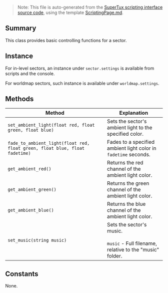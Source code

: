 > Note: This file is auto-generated from the [SuperTux scripting interface source code](https://github.com/SuperTux/supertux/tree/master/src/scripting), using the template [ScriptingPage.md](https://github.com/SuperTux/wiki/tree/master/templates/ScriptingPage.md).

Summary
-------

This class provides basic controlling functions for a sector.

Instance
--------

For in-level sectors, an instance under `sector.settings` is available from scripts and the console.

For worldmap sectors, such instance is available under `worldmap.settings`. 

Methods
-------

Method | Explanation
-------|-------
`set_ambient_light(float red, float green, float blue)` | Sets the sector's ambient light to the specified color. 
`fade_to_ambient_light(float red, float green, float blue, float fadetime)` | Fades to a specified ambient light color in `fadetime` seconds. 
`get_ambient_red()` | Returns the red channel of the ambient light color. 
`get_ambient_green()` | Returns the green channel of the ambient light color. 
`get_ambient_blue()` | Returns the blue channel of the ambient light color. 
`set_music(string music)` | Sets the sector's music. <br /><br /> `music` - Full filename, relative to the "music" folder. 


Constants
---------

None.

